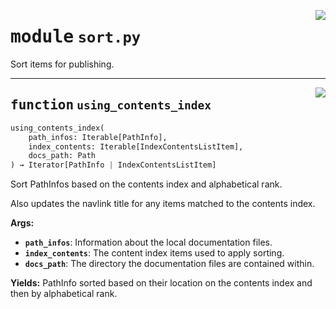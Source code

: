 <!-- markdownlint-disable -->

<a href="../src/sort.py#L0"><img align="right" style="float:right;" src="https://img.shields.io/badge/-source-cccccc?style=flat-square"></a>

# <kbd>module</kbd> `sort.py`
Sort items for publishing. 


---

<a href="../src/sort.py#L138"><img align="right" style="float:right;" src="https://img.shields.io/badge/-source-cccccc?style=flat-square"></a>

## <kbd>function</kbd> `using_contents_index`

```python
using_contents_index(
    path_infos: Iterable[PathInfo],
    index_contents: Iterable[IndexContentsListItem],
    docs_path: Path
) → Iterator[PathInfo | IndexContentsListItem]
```

Sort PathInfos based on the contents index and alphabetical rank. 

Also updates the navlink title for any items matched to the contents index. 



**Args:**
 
 - <b>`path_infos`</b>:  Information about the local documentation files. 
 - <b>`index_contents`</b>:  The content index items used to apply sorting. 
 - <b>`docs_path`</b>:  The directory the documentation files are contained within. 



**Yields:**
 PathInfo sorted based on their location on the contents index and then by alphabetical rank. 


